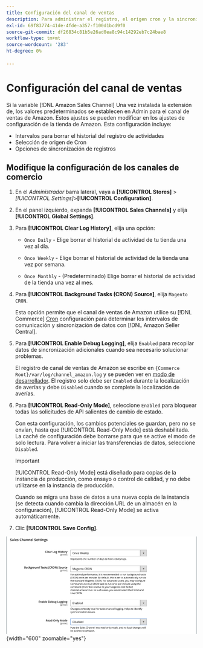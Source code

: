 ```yaml
---
title: Configuración del canal de ventas
description: Para administrar el registro, el origen cron y la sincronización de las funciones del canal de ventas de Amazon, actualice la configuración de Commerce.
exl-id: 69f83774-41de-4fde-a357-f100d1bcd9f0
source-git-commit: df26834c81b5e26ad0ea8c94c14292eb7c24bae8
workflow-type: tm+mt
source-wordcount: '283'
ht-degree: 0%

---
```


# Configuración del canal de ventas

Si la variable [!DNL Amazon Sales Channel] Una vez instalada la extensión de, los valores predeterminados se establecen en Admin para el canal de ventas de Amazon. Estos ajustes se pueden modificar en los ajustes de configuración de la tienda de Amazon. Esta configuración incluye:

- Intervalos para borrar el historial del registro de actividades
- Selección de origen de Cron
- Opciones de sincronización de registros

## Modifique la configuración de los canales de comercio

1. En el _Administrador_ barra lateral, vaya a **[!UICONTROL Stores]** > _[!UICONTROL Settings]_>**[!UICONTROL Configuration]**.

1. En el panel izquierdo, expanda **[!UICONTROL Sales Channels]** y elija **[!UICONTROL Global Settings]**.

1. Para **[!UICONTROL Clear Log History]**, elija una opción:

   - `Once Daily` - Elige borrar el historial de actividad de tu tienda una vez al día.

   - `Once Weekly` - Elige borrar el historial de actividad de la tienda una vez por semana.

   - `Once Monthly` - (Predeterminado) Elige borrar el historial de actividad de la tienda una vez al mes.

1. Para **[!UICONTROL Background Tasks (CRON) Source]**, elija `Magento CRON`.

   Esta opción permite que el canal de ventas de Amazon utilice su [!DNL Commerce] [Cron](https://experienceleague.adobe.com/docs/commerce-admin/systems/tools/cron.html) configuración para determinar los intervalos de comunicación y sincronización de datos con [!DNL Amazon Seller Central].

1. Para **[!UICONTROL Enable Debug Logging]**, elija `Enabled` para recopilar datos de sincronización adicionales cuando sea necesario solucionar problemas.

   El registro de canal de ventas de Amazon se escribe en `{Commerce Root}/var/log/channel_amazon.log` y se pueden ver en [modo de desarrollador](https://experienceleague.adobe.com/docs/commerce-admin/systems/tools/developer-tools.html#operation-modes). El registro solo debe ser `Enabled` durante la localización de averías y debe `Disabled` cuando se complete la localización de averías.

1. Para **[!UICONTROL Read-Only Mode]**, seleccione `Enabled` para bloquear todas las solicitudes de API salientes de cambio de estado.

   Con esta configuración, los cambios potenciales se guardan, pero no se envían, hasta que [!UICONTROL Read-Only Mode] está deshabilitada. La caché de configuración debe borrarse para que se active el modo de solo lectura. Para volver a iniciar las transferencias de datos, seleccione `Disabled`.

   >[!IMPORTANT]
   >
   >[!UICONTROL Read-Only Mode] está diseñado para copias de la instancia de producción, como ensayo o control de calidad, y no debe utilizarse en la instancia de producción.
   >
   >Cuando se migra una base de datos a una nueva copia de la instancia (se detecta cuando cambia la dirección URL de un almacén en la configuración), [!UICONTROL Read-Only Mode] se activa automáticamente.

1. Clic **[!UICONTROL Save Config]**.

![Ajustes de configuración de Sales Channel](assets/config-sales-channel-global-settings.png){width="600" zoomable="yes"}
